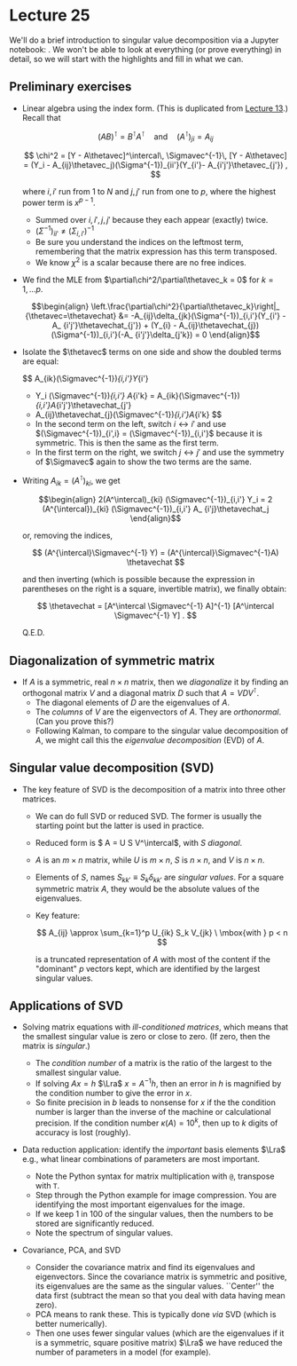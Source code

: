 # Lecture 25

We'll do a brief introduction to singular value decomposition via a Jupyter notebook: [](/notebooks/SVD/linear_algebra_games_including_SVD.ipynb). We won't be able to look at everything (or prove everything) in detail, so we will start with the highlights and fill in what we can.

## Preliminary exercises

* Linear algebra using the index form. (This is duplicated from [Lecture 13](/content/Why_Bayes_is_better/lecture_13.md).)
Recall that

    $$
      (AB)^\intercal = B^\intercal A^\intercal
      \quad\mbox{and}\quad
     (A^\intercal)_{ji} = A_{ij}
    $$

    $$
      \chi^2 = [Y - A\thetavec]^\intercal\, \Sigmavec^{-1}\, [Y - A\thetavec] =
      (Y_i - A_{ij}\thetavec_j)(\Sigma^{-1})_{ii'}(Y_{i'}- A_{i'j'}\thetavec_{j'}) ,
    $$

    where $i,i'$ run from $1$ to $N$ and $j,j'$ run from one to $p$, where the highest power term is $x^{p-1}$. 
    * Summed over $i,i',j,j'$ because they each appear (exactly) twice.
    * $(\Sigma^{-1})_{ii'} \neq (\Sigma_{i,i'})^{-1}$
    * Be sure you understand the indices on the leftmost term, remembering that the matrix expression has this term transposed.
    * We know $\chi^2$ is a scalar because there are no free indices.

* We find the MLE from $\partial\chi^2/\partial\thetavec_k = 0$ for $k = 1,\ldots p$. 

    $$\begin{align}
     \left.\frac{\partial\chi^2}{\partial\thetavec_k}\right|_    {\thetavec=\thetavechat}
     &= -A_{ij}\delta_{jk}(\Sigma^{-1})_{i,i'}(Y_{i'} - A_    {i'j'}\thetavechat_{j'}) + 
     (Y_{i} - A_{ij}\thetavechat_{j})(\Sigma^{-1})_{i,i'}(-A_    {i'j'}\delta_{j'k}) = 0
    \end{align}$$

* Isolate the $\thetavec$ terms on one side and show the doubled terms are equal:

    $$
     A_{ik}(\Sigmavec^{-1})_{i,i'}Y_{i'}
     + Y_i (\Sigmavec^{-1})_{i,i'} A_{i'k}
     =
     A_{ik}(\Sigmavec^{-1})_{i,i'}A_{i'j'}\thetavechat_{j'}
     + A_{ij}\thetavechat_{j}(\Sigmavec^{-1})_{i,i'}A_{i'k}
    $$   

    * In the second term on the left, switch $i\leftrightarrow i'$ and use $(\Sigmavec^{-1})_{i',i} = (\Sigmavec^{-1})_{i,i'}$ because it is symmetric. This is then the same as the first term.
    * In the first term on the right, we switch $j\leftrightarrow j'$ and use the symmetry of $\Sigmavec$ again to show the two terms are the same. 

* Writing $A_{ik} = (A^\intercal)_{ki}$, we get
    
    $$\begin{align}
     2(A^\intercal)_{ki} (\Sigmavec^{-1})_{i,i'} Y_i
      = 2 (A^{\intercal})_{ki} (\Sigmavec^{-1})_{i,i'} A_    {i'j}\thetavechat_j
    \end{align}$$
    
    or, removing the indices,
    
    $$
      (A^{\intercal}\Sigmavec^{-1} Y) = (A^{\intercal}\Sigmavec^{-1}A)    \thetavechat
    $$
    
    and then inverting (which is possible because the expression in parentheses on the right is a square, invertible matrix), we finally obtain:
    
    $$
      \thetavechat = [A^\intercal \Sigmavec^{-1} A]^{-1}
         [A^\intercal \Sigmavec^{-1} Y] .
    $$

    Q.E.D.


## Diagonalization of symmetric matrix

* If $A$ is a symmetric, real $n \times n$ matrix, then we *diagonalize* it by finding an orthogonal matrix $V$ and a diagonal matrix $D$ such that $A = V D V^\intercal$.
    * The diagonal elements of $D$ are the eigenvalues of $A$.
    * The *columns* of $V$ are the eigenvectors of $A$. They are *orthonormal*. (Can you prove this?)
    * Following Kalman, to compare to the singular value decomposition of $A$, we might call this the *eigenvalue decomposition* (EVD) of $A$.

## Singular value decomposition (SVD)

* The key feature of SVD is the decomposition of a matrix into three other matrices.
    * We can do full SVD or reduced SVD. The former is usually the starting point but the latter is used in practice.

    * Reduced form is $ A = U S V^\intercal$, with $S$ *diagonal*. 
    * $A$ is an $m\times n$ matrix, while $U$ is $m \times n$, $S$ is $n\times n$, and $V$ is $n\times n$.

    * Elements of $S$, names $S_{kk'} \equiv S_k \delta_{kk'}$  are *singular values*. For a square symmetric matrix $A$, they would be the absolute values of the eigenvalues.

    * Key feature:

        $$
           A_{ij} \approx \sum_{k=1}^p U_{ik} S_k V_{jk} \ \mbox{with } p < n    
        $$
    
        is a truncated representation of $A$ with most of the content if the "dominant" $p$ vectors kept, which are identified by the largest singular values.


## Applications of SVD

* Solving matrix equations with *ill-conditioned matrices*, which means that the smallest singular value is zero or close to zero. (If zero, then the matrix is *singular*.)
    * The *condition number* of a matrix is the ratio of the largest to the smallest singular value.
    * If solving $Ax = h$ $\Lra$ $x = A^{-1}h$, then an error in $h$ is magnified by the condition number to give the error in $x$.
    * So finite precision in $b$ leads to nonsense for $x$ if the the condition number is larger than the inverse of the machine or calculational precision. If the condition number $\kappa(A) = 10^k$, then up to $k$ digits of accuracy is lost (roughly).

* Data reduction application: identify the *important* basis elements $\Lra$ e.g., what linear combinations of parameters are most important.
    * Note the Python syntax for matrix multiplication with `@`, transpose with `T`.
    * Step through the Python example for image compression.
    You are identifying the most important eigenvalues for the image.
    * If we keep 1 in 100 of the singular values, then the numbers to be stored are significantly reduced.
    * Note the spectrum of singular values.

* Covariance, PCA, and SVD
    * Consider the covariance matrix and find its eigenvalues and eigenvectors. Since the covariance matrix is symmetric and positive, its eigenvalues are the same as the singular values. ``Center'' the data first (subtract the mean so that you deal with data having mean zero).
    * PCA means to rank these. This is typically done *via* SVD (which is better numerically).
    * Then one uses fewer singular values (which are the eigenvalues if it is a symmetric, square positive matrix) $\Lra$ we have reduced the number of parameters in a model (for example).



